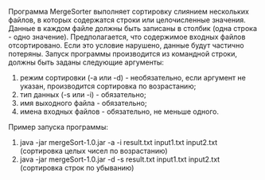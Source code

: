 Программа MergeSorter выполняет сортировку слиянием нескольких файлов, в которых содержатся строки или целочисленные значения. Данные в каждом файле должны быть записаны в столбик (одна строка - одно значение). Предполагается, что содержимое входных файлов отсортировано. Если это условие нарушено, данные будут частично потеряны.
Запуск программы производится из командной строки, должны быть заданы следующие аргументы:
1. режим сортировки (-a или -d) - необязательно, если аргумент не указан, производится сортировка по возрастанию;
2. тип данных (-s или -i) - обязательно;
3. имя выходного файла - обязательно;
4. имена входных файлов - обязательно, не меньше одного.

Пример запуска программы:
1. java -jar mergeSort-1.0.jar -a -i result.txt input1.txt input2.txt (сортировка целых чисел по возрастанию)
2. java -jar mergeSort-1.0.jar -d -s result.txt input1.txt input2.txt (сортировка строк по убыванию)
 